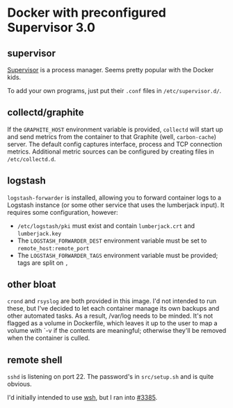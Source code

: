 # Docker with preconfigured Supervisor 3.0

## supervisor

[Supervisor] is a process manager.  Seems pretty popular with the Docker kids.

To add your own programs, just put their `.conf` files in `/etc/supervisor.d/`.

## collectd/graphite

If the `GRAPHITE_HOST` environment variable is provided, `collectd` will start
up and send metrics from the container to that Graphite (well, `carbon-cache`)
server.  The default config captures interface, process and TCP connection
metrics.  Additional metric sources can be configured by creating files in
`/etc/collectd.d`.

## logstash

`logstash-forwarder` is installed, allowing you to forward container logs to a
Logstash instance (or some other service that uses the lumberjack input).  It
requires some configuration, however:

* `/etc/logstash/pki` must exist and contain `lumberjack.crt` and `lumberjack.key`
* The `LOGSTASH_FORWARDER_DEST` environment variable must be set to `remote_host:remote_port`
* The `LOGSTASH_FORWARDER_TAGS` environment variable must be provided; tags are split on `,`

## other bloat

`crond` and `rsyslog` are both provided in this image.  I'd not intended to run
these, but I've decided to let each container manage its own backups and other
automated tasks.  As a result, /var/log needs to be minded.  It's not flagged
as a volume in Dockerfile, which leaves it up to the user to map a volume with
`-v if the contents are meaningful; otherwise they'll be removed when the
container is culled.

## remote shell

`sshd` is listening on port 22.  The password's in `src/setup.sh` and is quite
obvious.

I'd initially intended to use [wsh], but I ran into [#3385].

[Supervisor]: http://supervisord.org/
[wsh]: https://github.com/chenyf/wsh
[#3385]: https://github.com/dotcloud/docker/issues/3385
